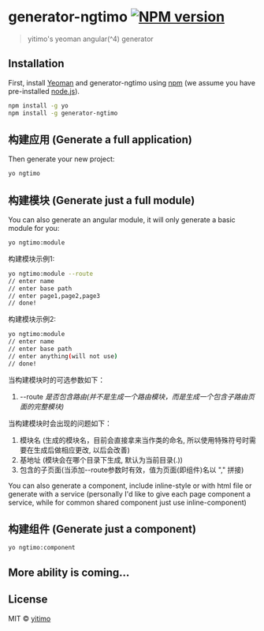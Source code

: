 # generator-ngtimo [![NPM version][npm-image]][npm-url]
> yitimo&#39;s yeoman angular(^4) generator

## Installation

First, install [Yeoman](http://yeoman.io) and generator-ngtimo using [npm](https://www.npmjs.com/) (we assume you have pre-installed [node.js](https://nodejs.org/)).

```bash
npm install -g yo
npm install -g generator-ngtimo
```

## 构建应用 (Generate a full application)
Then generate your new project:

```bash
yo ngtimo
```

## 构建模块 (Generate just a full module)
You can also generate an angular module, it will only generate a basic module for you:

```bash
yo ngtimo:module
```

构建模块示例1:
```bash
yo ngtimo:module --route
// enter name
// enter base path
// enter page1,page2,page3
// done!
```
构建模块示例2:
```bash
yo ngtimo:module
// enter name
// enter base path
// enter anything(will not use)
// done!
```

当构建模块时的可选参数如下：

1. --route *是否包含路由(并不是生成一个路由模块，而是生成一个包含子路由页面的完整模块)*

当构建模块时会出现的问题如下：

1. 模块名 (生成的模块名，目前会直接拿来当作类的命名, 所以使用特殊符号时需要在生成后做相应更改, 以后会改善)
2. 基地址 (模块会在哪个目录下生成, 默认为当前目录(.))
3. 包含的子页面(当添加--route参数时有效，值为页面(即组件)名以 "," 拼接)

You can also generate a component, include inline-style or with html file or generate with a service (personally I'd like to give each page component a service, while for common shared component just use inline-component)

## 构建组件 (Generate just a component)

```bash
yo ngtimo:component
```

## More ability is coming...

## License

MIT © [yitimo](www.yitimo.com)


[npm-image]: https://badge.fury.io/js/generator-ngtimo.svg
[npm-url]: https://npmjs.org/package/generator-ngtimo
[travis-image]: https://travis-ci.org/yitimo/generator-ngtimo.svg?branch=master
[travis-url]: https://travis-ci.org/yitimo/generator-ngtimo
[daviddm-image]: https://david-dm.org/yitimo/generator-ngtimo.svg?theme=shields.io
[daviddm-url]: https://david-dm.org/yitimo/generator-ngtimo
[coveralls-image]: https://coveralls.io/repos/yitimo/generator-ngtimo/badge.svg
[coveralls-url]: https://coveralls.io/r/yitimo/generator-ngtimo
